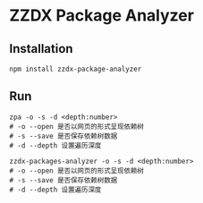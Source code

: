 # ZZDX Package Analyzer

## Installation

```shell
npm install zzdx-package-analyzer
```

## Run
```shell
zpa -o -s -d <depth:number>
# -o --open 是否以网页的形式呈现依赖树
# -s --save 是否保存依赖树数据
# -d --depth 设置遍历深度
```
```shell
zzdx-packages-analyzer -o -s -d <depth:number>
# -o --open 是否以网页的形式呈现依赖树
# -s --save 是否保存依赖树数据
# -d --depth 设置遍历深度
```